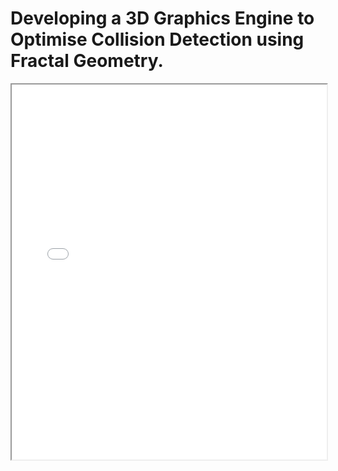# Developing a 3D Graphics Engine to Optimise Collision Detection using Fractal Geometry.

<iframe src="documents/example.pdf" width="100%" height="600px"></iframe>
